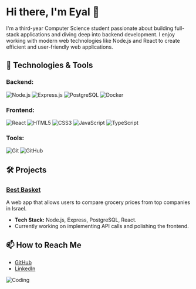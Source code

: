 # Hi there, I'm Eyal 👋

I'm a third-year Computer Science student passionate about building full-stack applications and diving deep into backend development. I enjoy working with modern web technologies like Node.js and React to create efficient and user-friendly web applications.

## 🔧 Technologies & Tools

### Backend:
![Node.js](https://img.shields.io/badge/Node.js-339933?style=for-the-badge&logo=nodedotjs&logoColor=white)
![Express.js](https://img.shields.io/badge/Express.js-000000?style=for-the-badge&logo=express&logoColor=white)
![PostgreSQL](https://img.shields.io/badge/PostgreSQL-316192?style=for-the-badge&logo=postgresql&logoColor=white)
![Docker](https://img.shields.io/badge/Docker-2496ED?style=for-the-badge&logo=docker&logoColor=white)

### Frontend:
![React](https://img.shields.io/badge/React-20232A?style=for-the-badge&logo=react&logoColor=61DAFB)
![HTML5](https://img.shields.io/badge/HTML5-E34F26?style=for-the-badge&logo=html5&logoColor=white)
![CSS3](https://img.shields.io/badge/CSS3-1572B6?style=for-the-badge&logo=css3&logoColor=white)
![JavaScript](https://img.shields.io/badge/JavaScript-323330?style=for-the-badge&logo=javascript&logoColor=F7DF1E)
![TypeScript](https://img.shields.io/badge/TypeScript-007ACC?style=for-the-badge&logo=typescript&logoColor=white)

### Tools:
![Git](https://img.shields.io/badge/Git-F05032?style=for-the-badge&logo=git&logoColor=white)
![GitHub](https://img.shields.io/badge/GitHub-181717?style=for-the-badge&logo=github&logoColor=white)

## 🛠️ Projects

### [Best Basket](https://github.com/username/bestbasket)
A web app that allows users to compare grocery prices from top companies in Israel. 
- **Tech Stack:** Node.js, Express, PostgreSQL, React.
- Currently working on implementing API calls and polishing the frontend.

## 📫 How to Reach Me
- [GitHub](https://github.com/yourusername)
- [LinkedIn](https://linkedin.com/in/yourusername)

![Coding](https://media.giphy.com/media/26tn33aiTi1jkl6H6/giphy.gif)
